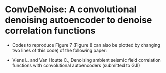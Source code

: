 # ConvDeNoise: A convolutional denoising autoencoder to denoise correlation functions

* Codes to reproduce Figure 7 (Figure 8 can also be plotted by changing two lines of this code) of the following paper:
- Viens L. and Van Houtte C., Denoising ambient seismic field correlation functions with convolutional autoencoders (submitted to GJI) 
